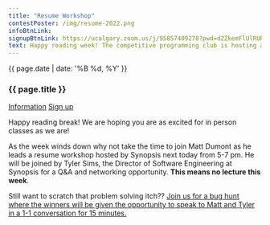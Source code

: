 ```yaml
---
title: "Resume Workshop"
contestPoster: /img/resume-2022.png
infoBtnLink: 
signupBtnLink: https://ucalgary.zoom.us/j/95857409278?pwd=d2ZkemFlUlRURERxTzZkaFYwMkV6UT09
text: Happy reading week! The competitive programming club is hosting a resume workshop featuring a senior software engineer at Synopsis, Matthew Dumont, today from 5-7 pm. This means there is no lecture this week. If you are still itching to solve problems the resume workshop will host 2 bug hunts where the winner can earn a chance to get their resume reviewed by Matthew and the director of software engineering at Synopsis, Tyler Sims, who will also be joining us for Q&A and networking.
---
```


<div class="card post-dec">      
<div class="card-body">
<div class="container-fluid">   
<div class="row">
<div class = "col-xs-12 col-md-5">

<img class="blog-img rounded mx-auto mr-3" src="{{ page.contestPoster }}" alt="">    

</div>

<div class = "col-xs-12 col-md-7">
<div class = "date-dec"> {{ page.date | date: '%B %d, %Y' }}</div>
<h3 class = "blog-title">{{ page.title }}</h3>      
<div class = "blog-line"></div> 

<div class = "blog-btns">
<a class="btn contest-btn" href="{{ page.infoBtnLink }}" role="button">Information</a>
<a class="btn contest-btn" href="{{ page.signupBtnLink }}" role="button">Sign up</a>
</div>


<p>Happy reading break! We are hoping you are as excited for in person classes as we are!</p>
<p>
As the week winds down why not take the time to join Matt Dumont as he leads a resume workshop hosted by Synopsis next today from 5-7 pm. He will be joined by Tyler Sims, the Director of Software Engineering at Synopsis for a Q&A and networking opportunity. <b>This means no lecture this week</b>.
</p>

<p>
Still want to scratch that problem solving itch??
<u>Join us for a bug hunt where the winners will be given the opportunity to speak to Matt and Tyler in a 1-1 conversation for 15 minutes.</u>
</p>

</div>
</div>
</div>
</div>
</div>

